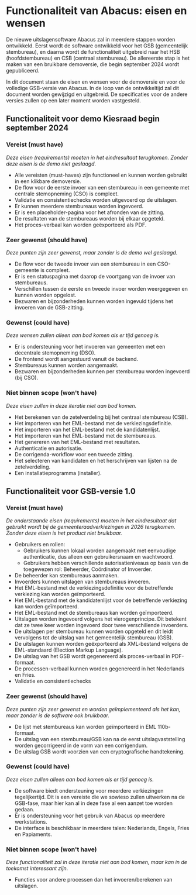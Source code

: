 # Functionaliteit van Abacus: eisen en wensen

De nieuwe uitslagensoftware Abacus zal in meerdere stappen worden ontwikkeld. Eerst wordt de software ontwikkeld voor het GSB (gemeentelijk stembureau), en daarna wordt de functionaliteit uitgebreid naar het HSB (hoofdstembureau) en CSB (centraal stembureau).
De allereerste stap is het maken van een bruikbare demoversie, die begin september 2024 wordt gepubliceerd.

In dit document staan de eisen en wensen voor de demoversie en voor de volledige GSB-versie van Abacus.
In de loop van de ontwikkeltijd zal dit document worden gewijzigd en uitgebreid. De specificaties voor de andere versies zullen op een later moment worden vastgesteld.

## Functionaliteit voor demo Kiesraad begin september 2024

### Vereist (must have)

*Deze eisen (requirements) moeten in het eindresultaat terugkomen. Zonder deze eisen is de demo niet geslaagd.*

- Alle vereisten (must-haves) zijn functioneel en kunnen worden gebruikt in een klikbare demoversie.
- De flow voor de eerste invoer van een stembureau in een gemeente met centrale stemopneming (CSO) is compleet.
- Validatie en consistentiechecks worden uitgevoerd op de uitslagen.
- Er kunnen meerdere stembureaus worden ingevoerd.
- Er is een placeholder-pagina voor het afronden van de zitting.
- De resultaten van de stembureaus worden bij elkaar opgeteld.
- Het proces-verbaal kan worden geëxporteerd als PDF.

### Zeer gewenst (should have)

*Deze punten zijn zeer gewenst, maar zonder is de demo wel geslaagd.*

- De flow voor de tweede invoer van een stembureau in een CSO-gemeente is compleet.
- Er is een statuspagina met daarop de voortgang van de invoer van stembureaus.
- Verschillen tussen de eerste en tweede invoer worden weergegeven en kunnen worden opgelost.
- Bezwaren en bijzonderheden kunnen worden ingevuld tijdens het invoeren van de GSB-zitting.

### Gewenst (could have)

*Deze wensen zullen alleen aan bod komen als er tijd genoeg is.*

- Er is ondersteuning voor het invoeren van gemeenten met een decentrale stemopneming (DSO).
- De frontend wordt aangestuurd vanuit de backend.
- Stembureaus kunnen worden aangemaakt.
- Bezwaren en bijzonderheden kunnen per stembureau worden ingevoerd (bij CSO).

### Niet binnen scope (won't have)

*Deze eisen zullen in deze iteratie niet aan bod komen.*

- Het berekenen van de zetelverdeling bij het centraal stembureau (CSB).
- Het importeren van het EML-bestand met de verkiezingsdefinitie.
- Het importeren van het EML-bestand met de kandidatenlijst.
- Het importeren van het EML-bestand met de stembureaus.
- Het genereren van het EML-bestand met resultaten.
- Authenticatie en autorisatie.
- De corrigenda-workflow voor een tweede zitting.
- Het selecteren van kandidaten en het herschrijven van lijsten na de zetelverdeling.
- Een installatieprogramma (installer).

## Functionaliteit voor GSB-versie 1.0

### Vereist (must have)

*De onderstaande eisen (requirements) moeten in het eindresultaat dat gebruikt wordt bij de gemeenteraadverkiezingen in 2026 terugkomen. Zonder deze eisen is het product niet bruikbaar.*

- Gebruikers en rollen:
  - Gebruikers kunnen lokaal worden aangemaakt met eenvoudige authenticatie, dus alleen een gebruikersnaam en wachtwoord.
  - Gebruikers hebben verschillende autorisatieniveaus op basis van de toegewezen rol: Beheerder, Coördinator of Invoerder.
- De beheerder kan stembureaus aanmaken.
- Invoerders kunnen uitslagen van stembureaus invoeren.
- Het EML-bestand met de verkiezingsdefinitie voor de betreffende verkiezing kan worden geïmporteerd.
- Het EML-bestand met de kandidatenlijst voor de betreffende verkiezing kan worden geïmporteerd.
- Het EML-bestand met de stembureaus kan worden geïmporteerd.
- Uitslagen worden ingevoerd volgens het vierogenprincipe. Dit betekent dat ze twee keer worden ingevoerd door twee verschillende invoerders.
- De uitslagen per stembureau kunnen worden opgeteld en dit leidt vervolgens tot de uitslag van het gemeentelijk stembureau (GSB).
- De uitslagen kunnen worden geëxporteerd als XML-bestand volgens de EML-standaard (Election Markup Language).
- De uitslag van het GSB wordt gegenereerd als proces-verbaal in PDF-formaat.
- De processen-verbaal kunnen worden gegenereerd in het Nederlands en Fries.
- Validatie en consistentiechecks

### Zeer gewenst (should have)

*Deze punten zijn zeer gewenst en worden geïmplementeerd als het kan, maar zonder is de software ook bruikbaar.*

- De lijst met stembureaus kan worden geïmporteerd in EML 110b-formaat.
- De uitslag van een stembureau/GSB kan na de eerst uitslagvaststelling worden gecorrigeerd in de vorm van een corrigendum.
- De uitslag GSB wordt voorzien van een cryptografische handtekening.

### Gewenst (could have)

*Deze eisen zullen alleen aan bod komen als er tijd genoeg is.*

- De software biedt ondersteuning voor meerdere verkiezingen tegelijkertijd. Dit is een vereiste die we sowieso zullen uitwerken na de GSB-fase, maar hier kan al in deze fase al een aanzet toe worden gedaan.
- Er is ondersteuning voor het gebruik van Abacus op meerdere werkstations.
- De interface is beschikbaar in meerdere talen: Nederlands, Engels, Fries en Papiaments.

### Niet binnen scope (won't have)

*Deze functionaliteit zal in deze iteratie niet aan bod komen, maar kan in de toekomst interessant zijn.*

- Functies voor andere processen dan het invoeren/berekenen van uitslagen.
